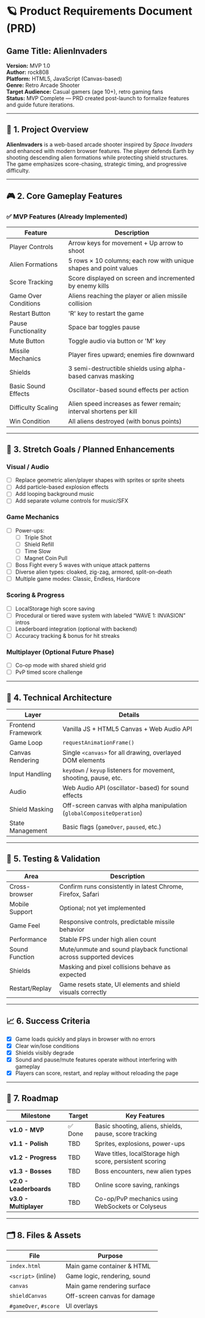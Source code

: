 # 🪐 Product Requirements Document (PRD)

## Game Title: **AlienInvaders**

**Version:** MVP 1.0  
**Author:** rock808  
**Platform:** HTML5, JavaScript (Canvas-based)  
**Genre:** Retro Arcade Shooter  
**Target Audience:** Casual gamers (age 10+), retro gaming fans  
**Status:** MVP Complete — PRD created post-launch to formalize features and guide future iterations.

---

## 🧭 1. Project Overview

**AlienInvaders** is a web-based arcade shooter inspired by _Space Invaders_ and enhanced with modern browser features. The player defends Earth by shooting descending alien formations while protecting shield structures. The game emphasizes score-chasing, strategic timing, and progressive difficulty.

---

## 🎮 2. Core Gameplay Features

### ✅ MVP Features (Already Implemented)

| Feature                 | Description                                                                 |
|-------------------------|-----------------------------------------------------------------------------|
| Player Controls         | Arrow keys for movement + Up arrow to shoot                                |
| Alien Formations        | 5 rows × 10 columns; each row with unique shapes and point values          |
| Score Tracking          | Score displayed on screen and incremented by enemy kills                   |
| Game Over Conditions    | Aliens reaching the player or alien missile collision                      |
| Restart Button          | 'R' key to restart the game                                                |
| Pause Functionality     | Space bar toggles pause                                                    |
| Mute Button             | Toggle audio via button or 'M' key                                         |
| Missile Mechanics       | Player fires upward; enemies fire downward                                 |
| Shields                 | 3 semi-destructible shields using alpha-based canvas masking               |
| Basic Sound Effects     | Oscillator-based sound effects per action                                  |
| Difficulty Scaling      | Alien speed increases as fewer remain; interval shortens per kill          |
| Win Condition           | All aliens destroyed (with bonus points)                                   |

---

## 🔭 3. Stretch Goals / Planned Enhancements

### Visual / Audio

- [ ] Replace geometric alien/player shapes with sprites or sprite sheets
- [ ] Add particle-based explosion effects
- [ ] Add looping background music
- [ ] Add separate volume controls for music/SFX

### Game Mechanics

- [ ] Power-ups:
  - [ ] Triple Shot
  - [ ] Shield Refill
  - [ ] Time Slow
  - [ ] Magnet Coin Pull
- [ ] Boss Fight every 5 waves with unique attack patterns
- [ ] Diverse alien types: cloaked, zig-zag, armored, split-on-death
- [ ] Multiple game modes: Classic, Endless, Hardcore

### Scoring & Progress

- [ ] LocalStorage high score saving
- [ ] Procedural or tiered wave system with labeled “WAVE 1: INVASION” intros
- [ ] Leaderboard integration (optional with backend)
- [ ] Accuracy tracking & bonus for hit streaks

### Multiplayer (Optional Future Phase)

- [ ] Co-op mode with shared shield grid
- [ ] PvP timed score challenge

---

## 🧱 4. Technical Architecture

| Layer               | Details                                                                 |
|---------------------|-------------------------------------------------------------------------|
| Frontend Framework  | Vanilla JS + HTML5 Canvas + Web Audio API                              |
| Game Loop           | `requestAnimationFrame()`                                               |
| Canvas Rendering    | Single `<canvas>` for all drawing, overlayed DOM elements               |
| Input Handling      | `keydown` / `keyup` listeners for movement, shooting, pause, etc.       |
| Audio               | Web Audio API (oscillator-based) for sound effects                      |
| Shield Masking      | Off-screen canvas with alpha manipulation (`globalCompositeOperation`)  |
| State Management    | Basic flags (`gameOver`, `paused`, etc.)                                |

---

## 🧪 5. Testing & Validation

| Area             | Description                                                              |
|------------------|--------------------------------------------------------------------------|
| Cross-browser     | Confirm runs consistently in latest Chrome, Firefox, Safari             |
| Mobile Support    | Optional; not yet implemented                                            |
| Game Feel         | Responsive controls, predictable missile behavior                       |
| Performance       | Stable FPS under high alien count                                       |
| Sound Function    | Mute/unmute and sound playback functional across supported devices      |
| Shields           | Masking and pixel collisions behave as expected                         |
| Restart/Replay    | Game resets state, UI elements and shield visuals correctly             |

---

## 📈 6. Success Criteria

- [x] Game loads quickly and plays in browser with no errors
- [x] Clear win/lose conditions
- [x] Shields visibly degrade
- [x] Sound and pause/mute features operate without interfering with gameplay
- [x] Players can score, restart, and replay without reloading the page

---

## 📆 7. Roadmap

| Milestone             | Target | Key Features                                              |
|------------------------|--------|-----------------------------------------------------------|
| **v1.0 - MVP**         | ✅ Done | Basic shooting, aliens, shields, pause, score tracking   |
| **v1.1 - Polish**      | TBD    | Sprites, explosions, power-ups                           |
| **v1.2 - Progress**    | TBD    | Wave titles, localStorage high score, persistent scoring |
| **v1.3 - Bosses**      | TBD    | Boss encounters, new alien types                         |
| **v2.0 - Leaderboards**| TBD    | Online score saving, rankings                            |
| **v3.0 - Multiplayer** | TBD    | Co-op/PvP mechanics using WebSockets or Colyseus         |

---

## 🗂️ 8. Files & Assets

| File              | Purpose                              |
|-------------------|---------------------------------------|
| `index.html`      | Main game container & HTML            |
| `<script>` (inline)| Game logic, rendering, sound         |
| `canvas`          | Main game rendering surface           |
| `shieldCanvas`    | Off-screen canvas for damage          |
| `#gameOver`, `#score` | UI overlays                       |

